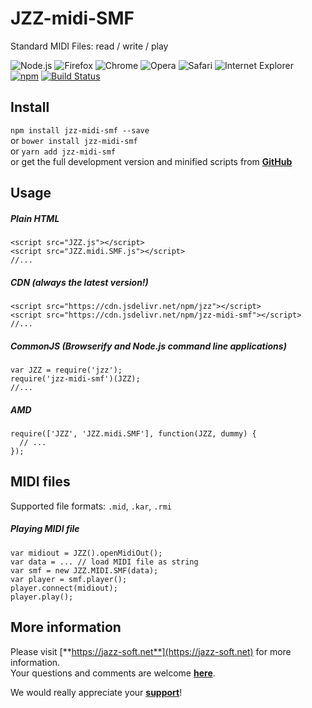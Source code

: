 # JZZ-midi-SMF

Standard MIDI Files: read / write / play

![Node.js](https://jazz-soft.github.io/img/nodejs.jpg)
![Firefox](https://jazz-soft.github.io/img/firefox.jpg)
![Chrome](https://jazz-soft.github.io/img/chrome.jpg)
![Opera](https://jazz-soft.github.io/img/opera.jpg)
![Safari](https://jazz-soft.github.io/img/safari.jpg)
![Internet Explorer](https://jazz-soft.github.io/img/msie.jpg)  
[![npm](https://img.shields.io/npm/v/jzz-midi-smf.svg)](https://www.npmjs.com/package/jzz-midi-smf)
[![Build Status](https://travis-ci.org/jazz-soft/JZZ-midi-SMF.svg?branch=master)](https://travis-ci.org/jazz-soft/JZZ-midi-SMF)


## Install

`npm install jzz-midi-smf --save`  
or `bower install jzz-midi-smf`  
or `yarn add jzz-midi-smf`  
or get the full development version and minified scripts from [**GitHub**](https://github.com/jazz-soft/JZZ-midi-SMF)

## Usage

##### Plain HTML

    <script src="JZZ.js"></script>
    <script src="JZZ.midi.SMF.js"></script>
    //...

##### CDN (always the latest version!)

    <script src="https://cdn.jsdelivr.net/npm/jzz"></script>
    <script src="https://cdn.jsdelivr.net/npm/jzz-midi-smf"></script>
    //...

##### CommonJS (Browserify and Node.js command line applications)

    var JZZ = require('jzz');
    require('jzz-midi-smf')(JZZ);
    //...

##### AMD

    require(['JZZ', 'JZZ.midi.SMF'], function(JZZ, dummy) {
      // ...
    });

## MIDI files
Supported file formats: `.mid`, `.kar`, `.rmi`

##### Playing MIDI file

    var midiout = JZZ().openMidiOut();
    var data = ... // load MIDI file as string
    var smf = new JZZ.MIDI.SMF(data);
    var player = smf.player();
    player.connect(midiout);
    player.play();


## More information

Please visit [**https://jazz-soft.net**](https://jazz-soft.net) for more information.  
Your questions and comments are welcome [**here**](https://jazz-soft.org).

We would really appreciate your [**support**](https://jazz-soft.net/donate)!
